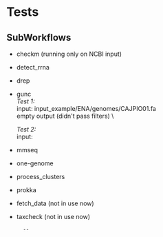 # Tests

## SubWorkflows

- checkm (running only on NCBI input)

- detect_rrna

- drep

- gunc \
  *Test 1:* \
  input: input_example/ENA/genomes/CAJPIO01.fa \
  empty output (didn't pass filters) \

  *Test 2:* \
  input: 
- mmseq

- one-genome

- process_clusters

- prokka

- fetch_data (not in use now) 


- taxcheck (not in use now)




        -- 